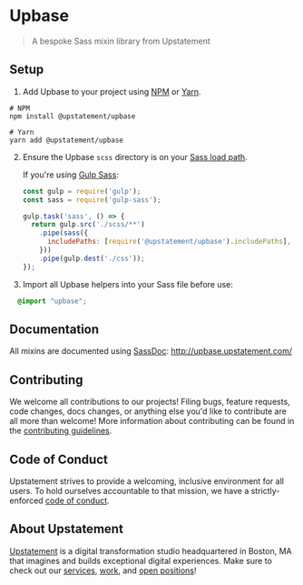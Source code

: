 # Upbase

> A bespoke Sass mixin library from Upstatement

## Setup

1. Add Upbase to your project using [NPM](https://www.npmjs.com/) or [Yarn](https://yarnpkg.com/en/).

  ```shell
  # NPM
  npm install @upstatement/upbase

  # Yarn
  yarn add @upstatement/upbase
  ```

2. Ensure the Upbase `scss` directory is on your [Sass load path](https://sass-lang.com/documentation/at-rules/import#load-paths).

    If you're using [Gulp Sass](https://www.npmjs.com/package/gulp-sass):

    ```javascript
    const gulp = require('gulp');
    const sass = require('gulp-sass');

    gulp.task('sass', () => {
      return gulp.src('./scss/**')
        .pipe(sass({
          includePaths: [require('@upstatement/upbase').includePaths],
        }))
        .pipe(gulp.dest('./css'));
    });
    ```

3. Import all Upbase helpers into your Sass file before use:

  ```scss
    @import "upbase";
  ```

## Documentation

All mixins are documented using [SassDoc](http://sassdoc.com/):
http://upbase.upstatement.com/

## Contributing

We welcome all contributions to our projects! Filing bugs, feature requests, code changes, docs changes, or anything else you'd like to contribute are all more than welcome! More information about contributing can be found in the [contributing guidelines](.github/CONTRIBUTING.md).

## Code of Conduct

Upstatement strives to provide a welcoming, inclusive environment for all users. To hold ourselves accountable to that mission, we have a strictly-enforced [code of conduct](CODE_OF_CONDUCT.md).

## About Upstatement

[Upstatement](https://www.upstatement.com/) is a digital transformation studio headquartered in Boston, MA that imagines and builds exceptional digital experiences. Make sure to check out our [services](https://www.upstatement.com/services/), [work](https://www.upstatement.com/work/), and [open positions](https://www.upstatement.com/jobs/)!
